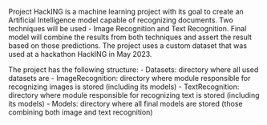 Project HackING is a machine learning project with its goal to create an Artificial Intelligence model capable of
recognizing documents. Two techniques will be used - Image Recognition and Text Recognition. Final model will combine
the results from both techniques and assert the result based on those predictions.
The project uses a custom dataset that was used at a hackathon HackING in May 2023.

The project has the following structure:
    - Datasets: directory where all used datasets are
    - ImageRecognition: directory where module responsible for recognizing images is stored (including its models)
    - TextRecognition: directory where module responsible for recognizing text is stored (including its models)
    - Models: directory where all final models are stored (those combining both image and text recognition)

